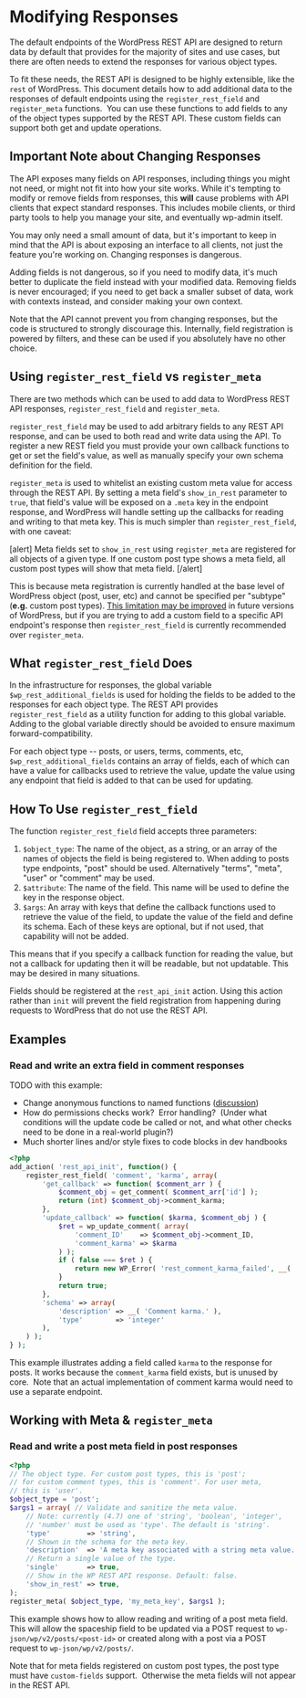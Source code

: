 # Modifying Responses

The default endpoints of the WordPress REST API are designed to return data by default that provides for the majority of sites and use cases, but there are often needs to extend the responses for various object types.

To fit these needs, the REST API is designed to be highly extensible, like the `rest` of WordPress. This document details how to add additional data to the responses of default endpoints using the `register_rest_field` and `register_meta` functions.  You can use these functions to add fields to any of the object types supported by the REST API. These custom fields can support both get and update operations.


<h2 id="important-note-about-changing-responses">Important Note about Changing Responses</h2>

The API exposes many fields on API responses, including things you might not need, or might not fit into how your site works. While it's tempting to modify or remove fields from responses, this **will** cause problems with API clients that expect standard responses. This includes mobile clients, or third party tools to help you manage your site, and eventually wp-admin itself.

You may only need a small amount of data, but it's important to keep in mind that the API is about exposing an interface to all clients, not just the feature you're working on. Changing responses is dangerous.

Adding fields is not dangerous, so if you need to modify data, it's much better to duplicate the field instead with your modified data. Removing fields is never encouraged; if you need to get back a smaller subset of data, work with contexts instead, and consider making your own context.

Note that the API cannot prevent you from changing responses, but the code is structured to strongly discourage this. Internally, field registration is powered by filters, and these can be used if you absolutely have no other choice.


<h2 id="using-register_rest_field-vs-register_meta">Using <code>register_rest_field</code> vs <code>register_meta</code></h2>

There are two methods which can be used to add data to WordPress REST API responses, `register_rest_field` and `register_meta`.

`register_rest_field` may be used to add arbitrary fields to any REST API response, and can be used to both read and write data using the API. To register a new REST field you must provide your own callback functions to get or set the field's value, as well as manually specify your own schema definition for the field.

`register_meta` is used to whitelist an existing custom meta value for access through the REST API. By setting a meta field's `show_in_rest` parameter to `true`, that field's value will be exposed on a `.meta` key in the endpoint response, and WordPress will handle setting up the callbacks for reading and writing to that meta key. This is much simpler than `register_rest_field`, with one caveat:

[alert]
Meta fields set to <code>show_in_rest</code> using <code>register_meta</code> are registered for all objects of a given type. If one custom post type shows a meta field, all custom post types will show that meta field.
[/alert]

This is because meta registration is currently handled at the base level of WordPress object (post, user, etc) and cannot be specified per "subtype" (**e.g.** custom post types). [This limitation may be improved](https://core.trac.wordpress.org/ticket/38323) in future versions of WordPress, but if you are trying to add a custom field to a specific API endpoint's response then `register_rest_field` is currently recommended over `register_meta`.


<h2 id="what-register_rest_field-does">What <code>register_rest_field</code> Does</h2>

In the infrastructure for responses, the global variable `$wp_rest_additional_fields` is used for holding the fields to be added to the responses for each object type. The REST API provides `register_rest_field` as a utility function for adding to this global variable. Adding to the global variable directly should be avoided to ensure maximum forward-compatibility.

For each object type -- posts, or users, terms, comments, etc, `$wp_rest_additional_fields` contains an array of fields, each of which can have a value for callbacks used to retrieve the value, update the value using any endpoint that field is added to that can be used for updating.


<h2 id="how-to-use-register_rest_field">How To Use <code>register_rest_field</code></h2>

The function `register_rest_field` field accepts three parameters:

1. `$object_type`: The name of the object, as a string, or an array of the names of objects the field is being registered to. When adding to posts type endpoints, "post" should be used. Alternatively "terms", "meta", "user" or "comment" may be used.
2. `$attribute`: The name of the field. This name will be used to define the key in the response object.
3. `$args`: An array with keys that define the callback functions used to retrieve the value of the field, to update the value of the field and define its schema. Each of these keys are optional, but if not used, that capability will not be added.

This means that if you specify a callback function for reading the value, but not a callback for updating then it will be readable, but not updatable. This may be desired in many situations.

Fields should be registered at the `rest_api_init` action. Using this action rather than `init` will prevent the field registration from happening during requests to WordPress that do not use the REST API.


<h2 id="examples">Examples</h2>

<h3 id="show-a-post-meta-field-in-post-responses">Read and write an extra field in comment responses</h3>

TODO with this example:

* Change anonymous functions to named functions ([discussion](https://wordpress.slack.com/archives/core-restapi/p1484585662002662))
* How do permissions checks work?  Error handling?  (Under what conditions will the update code be called or not, and what other checks need to be done in a real-world plugin?)
* Much shorter lines and/or style fixes to code blocks in dev handbooks

```php
<?php
add_action( 'rest_api_init', function() {
    register_rest_field( 'comment', 'karma', array(
        'get_callback' => function( $comment_arr ) {
            $comment_obj = get_comment( $comment_arr['id'] );
            return (int) $comment_obj->comment_karma;
        },
        'update_callback' => function( $karma, $comment_obj ) {
            $ret = wp_update_comment( array(
                'comment_ID'    => $comment_obj->comment_ID,
                'comment_karma' => $karma
            ) );
            if ( false === $ret ) {
                return new WP_Error( 'rest_comment_karma_failed', __( 'Failed to update comment karma.' ), array( 'status' => 500 ) );
            }
            return true;
        },
        'schema' => array(
            'description' => __( 'Comment karma.' ),
            'type'        => 'integer'
        ),
    ) );
} );
```

This example illustrates adding a field called `karma` to the response for posts. It works because the `comment_karma` field exists, but is unused by core.  Note that an actual implementation of comment karma would need to use a separate endpoint.


<h2 id="working-with-meta-and-register_meta">Working with Meta &amp; <code>register_meta</code></h2>

<h3 id="read-and-write-a-post-meta-field-in-post-responses">Read and write a post meta field in post responses</h3>

```php
<?php
// The object type. For custom post types, this is 'post';
// for custom comment types, this is 'comment'. For user meta,
// this is 'user'.
$object_type = 'post';
$args1 = array( // Validate and sanitize the meta value.
    // Note: currently (4.7) one of 'string', 'boolean', 'integer',
    // 'number' must be used as 'type'. The default is 'string'.
    'type'         => 'string',
    // Shown in the schema for the meta key.
    'description'  => 'A meta key associated with a string meta value.',
    // Return a single value of the type.
    'single'       => true,
    // Show in the WP REST API response. Default: false.
    'show_in_rest' => true,
);
register_meta( $object_type, 'my_meta_key', $args1 );
```

This example shows how to allow reading and writing of a post meta field. This will allow the spaceship field to be updated via a POST request to `wp-json/wp/v2/posts/<post-id>` or created along with a post via a POST request to `wp-json/wp/v2/posts/`.

Note that for meta fields registered on custom post types, the post type must have `custom-fields` support.  Otherwise the meta fields will not appear in the REST API.
